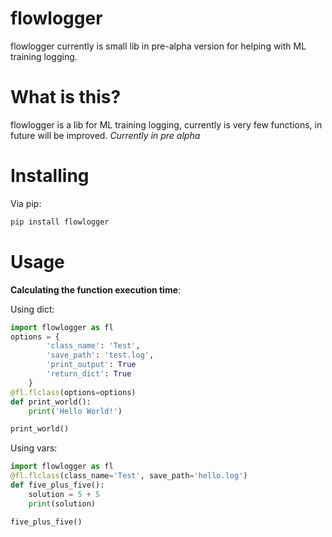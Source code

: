 # flowlogger
flowlogger currently is small lib in pre-alpha version for helping with ML training logging.
# What is this?

flowlogger is a lib for ML training logging, currently is very few functions, in future will be improved.
*Currently in pre alpha*
# Installing
Via pip:
```python
pip install flowlogger
```
# Usage
**Calculating the function execution time**:

Using dict:
```python
import flowlogger as fl
options = {
        'class_name': 'Test',
        'save_path': 'test.log',
        'print_output': True
        'return_dict': True
    }
@fl.flclass(options=options)
def print_world():
    print('Hello World!')

print_world()
```
Using vars:
```python
import flowlogger as fl
@fl.flclass(class_name='Test', save_path='hello.log')
def five_plus_five():
    solution = 5 + 5
    print(solution)

five_plus_five()
```
